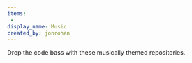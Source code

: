 ```yaml
---
items:
 -
display_name: Music
created_by: jonrohan
---
```

Drop the code bass with these musically themed repositories.
